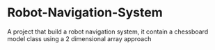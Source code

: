 # Robot-Navigation-System
 A project that build a robot navigation system, it contain a chessboard model class using a 2 dimensional array approach
